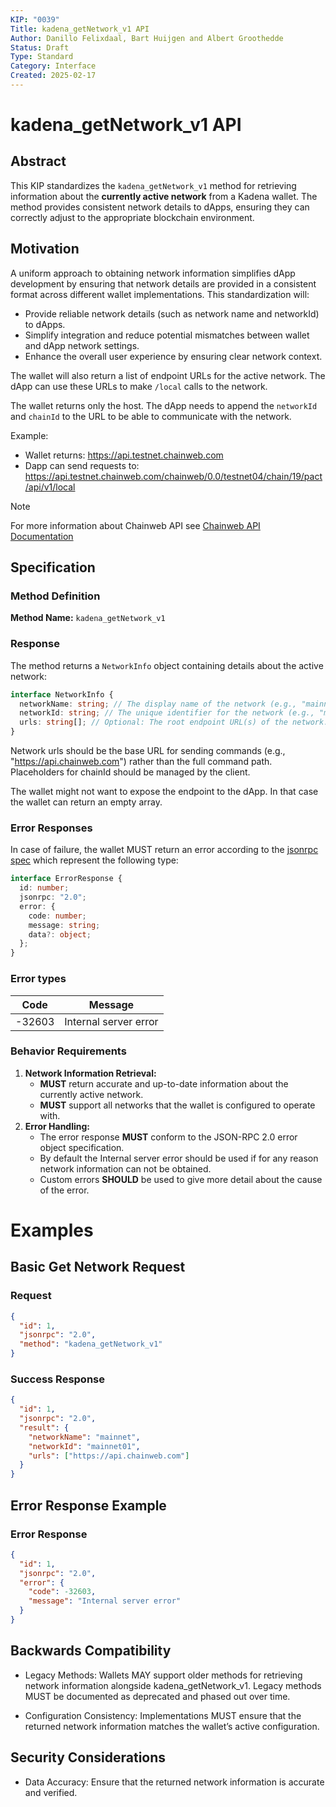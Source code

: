 ```yaml
---
KIP: "0039"
Title: kadena_getNetwork_v1 API
Author: Danillo Felixdaal, Bart Huijgen and Albert Groothedde
Status: Draft
Type: Standard
Category: Interface
Created: 2025-02-17
---
```


# kadena_getNetwork_v1 API

## Abstract

This KIP standardizes the `kadena_getNetwork_v1` method for retrieving
information about the **currently active network** from a Kadena wallet. The
method provides consistent network details to dApps, ensuring they can correctly
adjust to the appropriate blockchain environment.

## Motivation

A uniform approach to obtaining network information simplifies dApp development
by ensuring that network details are provided in a consistent format across
different wallet implementations. This standardization will:

- Provide reliable network details (such as network name and networkId) to
  dApps.
- Simplify integration and reduce potential mismatches between wallet and dApp
  network settings.
- Enhance the overall user experience by ensuring clear network context.

The wallet will also return a list of endpoint URLs for the active network. The dApp can use these URLs to make `/local` calls to the network.

The wallet returns only the host. The dApp needs to append the `networkId` and `chainId` to the URL to be able to communicate with the network.

Example:

- Wallet returns: https://api.testnet.chainweb.com
- Dapp can send requests to:
  https://api.testnet.chainweb.com/chainweb/0.0/testnet04/chain/19/pact/api/v1/local

> [!NOTE]  
> For more information about Chainweb API see
> [Chainweb API Documentation](https://api.chainweb.com/openapi/)

## Specification

### Method Definition

**Method Name:** `kadena_getNetwork_v1`

### Response

The method returns a `NetworkInfo` object containing details about the active
network:

```typescript
interface NetworkInfo {
  networkName: string; // The display name of the network (e.g., "mainnet").
  networkId: string; // The unique identifier for the network (e.g., "mainnet01").
  urls: string[]; // Optional: The root endpoint URL(s) of the network.
}
```

Network urls should be the base URL for sending commands (e.g., "https://api.chainweb.com") rather than the full command path. Placeholders for chainId should be managed by the client.

The wallet might not want to expose the endpoint to the dApp. In that case the
wallet can return an empty array.

### Error Responses

In case of failure, the wallet MUST return an error according to the
[jsonrpc spec](https://www.jsonrpc.org/specification#error_object) which
represent the following type:

```typescript
interface ErrorResponse {
  id: number;
  jsonrpc: "2.0";
  error: {
    code: number;
    message: string;
    data?: object;
  };
}
```

### Error types

| Code   | Message               |
| ------ | --------------------- |
| -32603 | Internal server error |

### Behavior Requirements

1. **Network Information Retrieval:**
   - **MUST** return accurate and up-to-date information about the currently active
     network.
   - **MUST** support all networks that the wallet is configured to operate with.
2. **Error Handling:**
   - The error response **MUST** conform to the JSON-RPC 2.0 error object
     specification.
   - By default the Internal server error should be used if for any reason network
     information can not be obtained.
   - Custom errors **SHOULD** be used to give more detail about the cause of the error.

# Examples

## Basic Get Network Request

### Request

```json
{
  "id": 1,
  "jsonrpc": "2.0",
  "method": "kadena_getNetwork_v1"
}
```

### Success Response

```json
{
  "id": 1,
  "jsonrpc": "2.0",
  "result": {
    "networkName": "mainnet",
    "networkId": "mainnet01",
    "urls": ["https://api.chainweb.com"]
  }
}
```

## Error Response Example

### Error Response

```json
{
  "id": 1,
  "jsonrpc": "2.0",
  "error": {
    "code": -32603,
    "message": "Internal server error"
  }
}
```

## Backwards Compatibility

- Legacy Methods: Wallets MAY support older methods for retrieving network
  information alongside kadena_getNetwork_v1. Legacy methods MUST be documented
  as deprecated and phased out over time.

- Configuration Consistency: Implementations MUST ensure that the returned
  network information matches the wallet’s active configuration.

## Security Considerations

- Data Accuracy: Ensure that the returned network information is accurate and
  verified.
